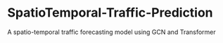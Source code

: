 # SpatioTemporal-Traffic-Prediction
A spatio-temporal traffic forecasting model using GCN and Transformer
